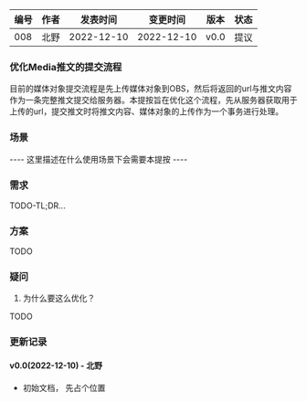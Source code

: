 | 编号 | 作者 | 发表时间 | 变更时间 | 版本 | 状态 |
| ----- | ----- | ----- | ----- | ----- | ----- |
| 008| 北野 | 2022-12-10 | 2022-12-10 | v0.0 | 提议 |

### 优化Media推文的提交流程    
 目前的媒体对象提交流程是先上传媒体对象到OBS，然后将返回的url与推文内容作为一条完整推文提交给服务器。本提按旨在优化这个流程，先从服务器获取用于上传的url，提交推文时将推文内容、媒体对象的上传作为一个事务进行处理。    

### 场景

 ---- 这里描述在什么使用场景下会需要本提按 ----

### 需求
TODO-TL;DR...
 
### 方案

TODO

### 疑问

1. 为什么要这么优化？     

TODO

### 更新记录
#### v0.0(2022-12-10) - 北野
* 初始文档， 先占个位置